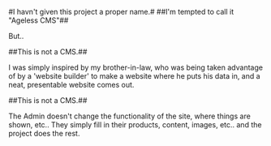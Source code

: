#I havn't given this project a proper name.#
##I'm tempted to call it "Ageless CMS"##

But..

##This is not a CMS.##

I was simply inspired by my brother-in-law, who was being taken advantage of by a 'website builder' to make a website where he puts his data in, and a neat, presentable website comes out.

##This is not a CMS.##

The Admin doesn't change the functionality of the site, where things are shown, etc..  They simply fill in their products, content, images, etc.. and the project does the rest.

